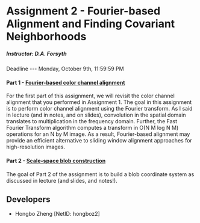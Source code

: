 # Assignment 2 - Fourier-based Alignment and Finding Covariant Neighborhoods
##### Instructor: D.A. Forsyth
Deadline --- Monday, October 9th, 11:59:59 PM

#### Part 1 - [Fourier-based color channel alignment](https://gitlab.engr.illinois.edu/hongboz2/computer_vision/-/tree/main/assignment_2/fourier-based_color_channel_alignment)

For the first part of this assignment, we will revisit the color channel alignment that you performed in Assignment 1.
The goal in this assignment is to perform color channel alignment using the Fourier transform. As I said in lecture
(and in notes, and on slides), convolution in the spatial domain translates to multiplication in the frequency domain.
Further, the Fast Fourier Transform algorithm computes a transform in O(N M log N M) operations for an N by M image.
As a result, Fourier-based alignment may provide an efficient alternative to sliding window alignment approaches for
high-resolution images.

#### Part 2 - [Scale-space blob construction](https://gitlab.engr.illinois.edu/hongboz2/computer_vision/-/tree/main/assignment_2/scale-space_blob_construction)

The goal of Part 2 of the assignment is to build a blob coordinate system as discussed in lecture (and slides, and notes!).

## Developers
* Hongbo Zheng [NetID: hongboz2]